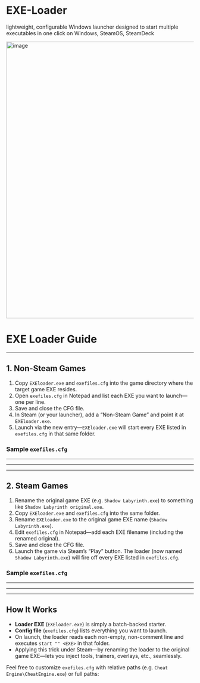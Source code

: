 # EXE-Loader
lightweight, configurable Windows launcher designed to start multiple executables in one click on Windows, SteamOS, SteamDeck

<img width="690" height="742" alt="image" src="https://github.com/user-attachments/assets/2df4cc2a-b63a-4e98-923e-90432649e2c8" />


# EXE Loader Guide

---

## 1. Non-Steam Games

1. Copy `EXEloader.exe` and `exefiles.cfg` into the game directory where the target game EXE resides.  
2. Open `exefiles.cfg` in Notepad and list each EXE you want to launch—one per line.  
3. Save and close the CFG file.  
4. In Steam (or your launcher), add a “Non-Steam Game” and point it at `EXEloader.exe`.  
5. Launch via the new entry—`EXEloader.exe` will start every EXE listed in `exefiles.cfg` in that same folder.

### Sample `exefiles.cfg`

---
---
---
## 2. Steam Games

1. Rename the original game EXE (e.g. `Shadow Labyrinth.exe`) to something like `Shadow Labyrinth original.exe`.  
2. Copy `EXEloader.exe` and `exefiles.cfg` into the same folder.  
3. Rename `EXEloader.exe` to the original game EXE name (`Shadow Labyrinth.exe`).  
4. Edit `exefiles.cfg` in Notepad—add each EXE filename (including the renamed original).  
5. Save and close the CFG file.  
6. Launch the game via Steam’s “Play” button. The loader (now named `Shadow Labyrinth.exe`) will fire off every EXE listed in `exefiles.cfg`.

### Sample `exefiles.cfg`

---
---
---

## How It Works

- **Loader EXE** (`EXEloader.exe`) is simply a batch-backed starter.  
- **Config file** (`exefiles.cfg`) lists everything you want to launch.  
- On launch, the loader reads each non-empty, non-comment line and executes `start "" <EXE>` in that folder.  
- Applying this trick under Steam—by renaming the loader to the original game EXE—lets you inject tools, trainers, overlays, etc., seamlessly.

Feel free to customize `exefiles.cfg` with relative paths (e.g. `Cheat Engine\CheatEngine.exe`) or full paths:
